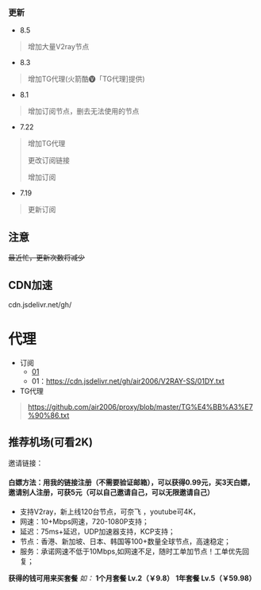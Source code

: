 ### 更新 
- 8.5
> 增加大量V2ray节点
- 8.3
> 增加TG代理(火箭酷🅥「TG代理]提供)
- 8.1
>增加订阅节点，删去无法使用的节点
- 7.22 
> 增加TG代理
>
> 更改订阅链接
>
> 增加订阅
- 7.19
> 更新订阅

## 注意
~~最近忙，更新次数将减少~~

## CDN加速
cdn.jsdelivr.net/gh/


# 代理
- 订阅
  * [01](https://cdn.jsdelivr.net/gh/air2006/V2RAY-SS/01DY.txt)
  * 01：https://cdn.jsdelivr.net/gh/air2006/V2RAY-SS/01DY.txt
- TG代理
> https://github.com/air2006/proxy/blob/master/TG%E4%BB%A3%E7%90%86.txt


## 推荐机场(可看2K)
邀请链接：


#### 白嫖方法：用我的链接注册（不需要验证邮箱），可以获得0.99元，买3天白嫖，邀请别人注册，可获5元（可以自己邀请自己，可以无限邀请自己）


- 支持V2ray，新上线120台节点，可奈飞 ，youtube可4K，
- 网速：10+Mbps网速，720-1080P支持；
- 延迟：75ms+延迟，UDP加速器支持，KCP支持；
- 节点：香港、新加坡、日本、韩国等100+数量全球节点，高速稳定；
- 服务：承诺网速不低于10Mbps,如网速不足，随时工单加节点！工单优先回复；



**获得的钱可用来买套餐**
*如：*
**1个月套餐 Lv.2（￥9.8）**
**1年套餐 Lv.5（￥59.98）**
